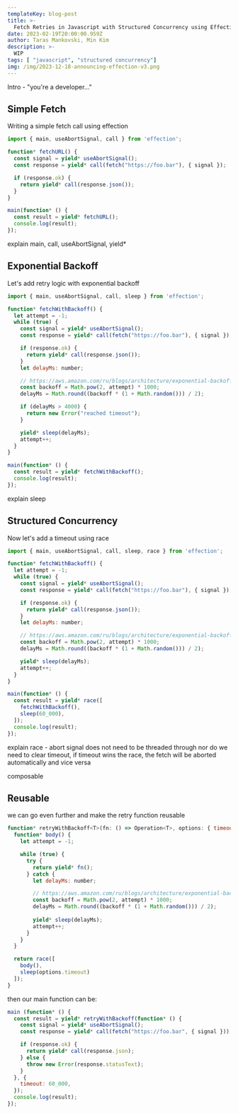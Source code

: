 ```yaml
---
templateKey: blog-post
title: >-
  Fetch Retries in Javascript with Structured Concurrency using Effection
date: 2023-02-19T20:00:00.959Z
author: Taras Mankovski, Min Kim
description: >-
  WIP
tags: [ "javascript", "structured concurrency"]
img: /img/2023-12-18-announcing-effection-v3.png
---
```


Intro - "you're a developer..."

## Simple Fetch

Writing a simple fetch call using effection

```js
import { main, useAbortSignal, call } from 'effection';

function* fetchURL() {
  const signal = yield* useAbortSignal();
  const response = yield* call(fetch("https://foo.bar"), { signal });

  if (response.ok) {
    return yield* call(response.json());
  }
}

main(function* () {
  const result = yield* fetchURL();
  console.log(result);
});
```

explain main, call, useAbortSignal, yield*

## Exponential Backoff

Let's add retry logic with exponential backoff

```js
import { main, useAbortSignal, call, sleep } from 'effection';

function* fetchWithBackoff() {
  let attempt = -1;
  while (true) {
    const signal = yield* useAbortSignal();
    const response = yield* call(fetch("https://foo.bar"), { signal });

    if (response.ok) {
      return yield* call(response.json());
    }
    let delayMs: number;

    // https://aws.amazon.com/ru/blogs/architecture/exponential-backoff-and-jitter/
    const backoff = Math.pow(2, attempt) * 1000;
    delayMs = Math.round((backoff * (1 + Math.random())) / 2);

    if (delayMs > 4000) {
      return new Error("reached timeout");
    }

    yield* sleep(delayMs);
    attempt++;
  }
}

main(function* () {
  const result = yield* fetchWithBackoff();
  console.log(result);
});
```

explain sleep

## Structured Concurrency

Now let's add a timeout using race

```js
import { main, useAbortSignal, call, sleep, race } from 'effection';

function* fetchWithBackoff() {
  let attempt = -1;
  while (true) {
    const signal = yield* useAbortSignal();
    const response = yield* call(fetch("https://foo.bar"), { signal });

    if (response.ok) {
      return yield* call(response.json());
    }
    let delayMs: number;

    // https://aws.amazon.com/ru/blogs/architecture/exponential-backoff-and-jitter/
    const backoff = Math.pow(2, attempt) * 1000;
    delayMs = Math.round((backoff * (1 + Math.random())) / 2);

    yield* sleep(delayMs);
    attempt++;
  }  
}

main(function* () {
  const result = yield* race([
    fetchWithBackoff(),
    sleep(60_000),
  ]);
  console.log(result);
});
```

explain race - abort signal does not need to be threaded through nor do we need to clear timeout, if timeout wins the race, the fetch will be aborted automatically and vice versa

composable

## Reusable

we can go even further and make the retry function reusable

```js
function* retryWithBackoff<T>(fn: () => Operation<T>, options: { timeout: number }) {
  function* body() {
    let attempt = -1;

    while (true) {
      try {
        return yield* fn();
      } catch {
        let delayMs: number;

        // https://aws.amazon.com/ru/blogs/architecture/exponential-backoff-and-jitter/
        const backoff = Math.pow(2, attempt) * 1000;
        delayMs = Math.round((backoff * (1 + Math.random())) / 2);
    
        yield* sleep(delayMs);
        attempt++;
      }
    }
  }

  return race([
    body(),
    sleep(options.timeout)
  ]);
}
```

then our main function can be:

```js
main (function* () {
  const result = yield* retryWithBackoff(function* () {
    const signal = yield* useAbortSignal();
    const response = yield* call(fetch("https://foo.bar", { signal }));

    if (response.ok) {
      return yield* call(response.json);
    } else {
      throw new Error(response.statusText);
    }
  }, {
    timeout: 60_000,
  });
  console.log(result);
});
```
